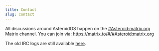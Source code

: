 ```yaml
---
title: Contact
slug: contact
---
```


<p>All discussions around AsteroidOS happen on the <a href="https://app.element.io/#/room/#Asteroid:matrix.org">#Asteroid:matrix.org</a> Matrix channel.
You can join via: <a href="https://matrix.to/#/#Asteroid:matrix.org">https://matrix.to/#/#Asteroid:matrix.org</a></p>

<p>The old IRC logs are still available <a href="https://log.asteroidos.org/">here</a>.</p>